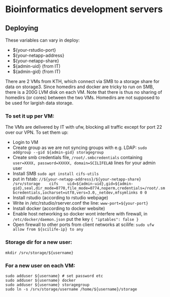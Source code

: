 # Bioinformatics development servers

## Deploying

These variables can vary in deploy:
- ${your-rstudio-port}
- ${your-netapp-address}
- ${your-netapp-share}
- ${admin-uid} (from IT)
- ${admin-gid} (from IT)

There are 2 VMs from KTH, which connect via SMB to a storage share for data on storage3. Since homedirs and docker are tricky to run on SMB,
there is a 200G LVM disk on each VM. Note that there is thus no sharing of homedirs (or cores) between the two VMs. Homedirs are not supposed to
be used for largish data storage.

### To set it up per VM:
The VMs are delivered by IT with ufw, blocking all traffic except for port 22 over our VPN. To set them up:

- Login to VM
- Create group as we are not syncing groups with e.g. LDAP: `sudo addgroup --gid ${admin-gid} storagegroup`
- Create smb credentials file, `/root/.smbcredentials` containing `user=XXXX, password=XXXXX, domain=SCILIFELAB` lines for your admin user
- Install SMB `sudo apt install cifs-utils`
- put in fstab:
  `//${your-netapp-address}/${your-netapp-share} 	/srv/storage	cifs    uid=${admin-uid},gid=${admin-gid},seal,dir_mode=0770,file_mode=0774,noperm,credentials=/root/.smbcredentials,iocharset=utf8,vers=3.0,_netdev,mfsymlinks 0 0`
- Install rstudio (according to rstudio webpage)
- Write in /etc/rstudio/rserver.conf the line: `www-port=${your-port}`
- Install docker (according to docker website)
- Enable host networking so docker wont interfere with firewall, in `/etc/docker/daemon.json` put the key `{ "iptables": false }`
- Open firewall to other ports from client networks at scilife: `sudo ufw allow from ${scilife-ip} to any`


### Storage dir for a new user:
```
mkdir /srv/storage/${username}
```

### For a new user on each VM:
```
sudo adduser ${username} # set password etc
sudo adduser ${username} docker
sudo adduser ${username} storagegroup
sudo ln -s /srv/storage/username /home/${username}/storage
```
